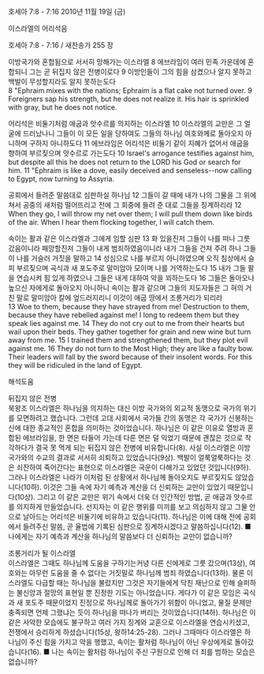 호세아 7:8 - 7:16 
2010년 11월 19일 (금)

이스라엘의 어리석음



호세아 7:8 - 7:16 / 새찬송가 255 장


이방국가와 혼합됨으로 서서히 망해가는 이스라엘 
8 에브라임이 여러 민족 가운데에 혼합되니 그는 곧 뒤집지 않은 전병이로다 9 이방인들이 그의 힘을 삼켰으나 알지 못하고 백발이 무성할지라도 알지 못하는도다  
8 "Ephraim mixes with the nations; Ephraim is a flat cake not turned over. 9 Foreigners sap his strength, but he does not realize it. His hair is sprinkled with gray, but he does not notice. 

어리석은 비둘기처럼 애굽과 앗수르를 의지하는 이스라엘
10 이스라엘의 교만은 그 얼굴에 드러났나니 그들이 이 모든 일을 당하여도 그들의 하나님 여호와께로 돌아오지 아니하며 구하지 아니하도다 11 에브라임은 어리석은 비둘기 같이 지혜가 없어서 애굽을 향하여 부르짖으며 앗수르로 가는도다
10 Israel's arrogance testifies against him, but despite all this he does not return to the LORD his God or search for him. 11 "Ephraim is like a dove, easily deceived and senseless--now calling to Egypt, now turning to Assyria. 

공회에서 들려준 말씀대로 심판하실 하나님
12 그들이 갈 때에 내가 나의 그물을 그 위에 쳐서 공중의 새처럼 떨어뜨리고 전에 그 회중에 들려 준 대로 그들을 징계하리라 
12 When they go, I will throw my net over them; I will pull them down like birds of the air. When I hear them flocking together, I will catch them. 

속이는 활과 같은 이스라엘과 그에게 임할 심판
13 화 있을진저 그들이 나를 떠나 그릇 갔음이니라 패망할진저 그들이 내게 범죄하였음이니라 내가 그들을 건져 주려 하나 그들이 나를 거슬러 거짓을 말하고 14 성심으로 나를 부르지 아니하였으며 오직 침상에서 슬피 부르짖으며 곡식과 새 포도주로 말미암아 모이며 나를 거역하는도다 15 내가 그들 팔을 연습시켜 힘 있게 하였으나 그들은 내게 대하여 악을 꾀하는도다 16 그들은 돌아오나 높으신 자에게로 돌아오지 아니하니 속이는 활과 같으며 그들의 지도자들은 그 혀의 거친 말로 말미암아 칼에 엎드러지리니 이것이 애굽 땅에서 조롱거리가 되리라  
13 Woe to them, because they have strayed from me! Destruction to them, because they have rebelled against me! I long to redeem them but they speak lies against me. 14 They do not cry out to me from their hearts but wail upon their beds. They gather together for grain and new wine but turn away from me. 15 I trained them and strengthened them, but they plot evil against me. 16 They do not turn to the Most High; they are like a faulty bow. Their leaders will fall by the sword because of their insolent words. For this they will be ridiculed in the land of Egypt.

해석도움





뒤집지 않은 전병  
북왕조 이스라엘은 하나님을 의지하는 대신 이방 국가와의 외교적 동맹으로 국가의 위기를 모면하려고 했습니다. 그런데 고대 사회에서 국가들 간의 동맹은 각 국가가 신봉하는 신에 대한 종교적인 혼합을 의미하는 것이었습니다. 하나님은 이 같은 이유로 열방과 혼합된 에브라임을, 한 면은 타들어 가는데 다른 면은 덜 익었기 때문에 괜찮은 것으로 착각하다가 결국 못 먹게 되는 뒤집지 않은 전병에 비유합니다(8). 사실 이스라엘은 이방국가와의 수교의 결과로 서서히 쇠퇴하고 있었습니다(9상). 백발이 얼룩얼룩하다는 것은 쇠잔하여 죽어간다는 표현으로 이스라엘은 국운이 다해가고 있었던 것입니다(9하). 그러나 이스라엘은 나라가 이처럼 된 상황에서 하나님께 돌아오지도 부르짖지도 않았습니다(10하). 이것은 그들 속에 자기 예측과 계산을 더 신뢰하는 교만이 있었기 때문입니다(10상). 그리고 이 같은 교만은 위기 속에서 더욱 더 인간적인 방법, 곧 애굽과 앗수르를 의지하게 만들었습니다. 선지자는 이 같은 행위를 미끼를 보고 의심하지 않고 그물 안으로 날아드는 어리석은 비둘기에 비유하고 있습니다(11). 하나님은 이에 대해 전에 공회에서 들려주신 말씀, 곧 율법에 기록된 심판으로 징계하시겠다고 말씀하십니다(12). 
■ 나에게는 자기 예측과 계산을 하나님의 말씀보다 더 신뢰하는 교만이 없습니까?  

조롱거리가 될 이스라엘  
이스라엘은 그때도 하나님께 도움을 구하기는커녕 다른 신에게로 그릇 갔으며(13상), 여호와는 아무런 도움을 줄 수 없다는 거짓말로 하나님께 범죄 하였습니다(13하). 물론 이스라엘도 다급할 때는 하나님을 불렀지만 그것은 자기들에게 닥친 재난으로 인해 슬퍼하는 불신앙과 절망의 표현일 뿐 진정한 기도는 아니었습니다. 게다가 이 같은 모임은 곡식과 새 포도주 때문이었지 진정으로 하나님께로 돌아가기 위함이 아니었고, 물질 문제만 충족되면 언제 그랬냐는 듯이 하나님을 떠나가 버리는 것이었습니다(14하). 하나님은 이 같은 사악한 모습에도 불구하고 여러 가지 징계와 교훈으로 이스라엘을 연습시키셨고, 전쟁에서 승리하게 하셨습니다(15상, 왕하14:25-28). 그러나 그때마다 이스라엘은 하나님이 주신 힘을 가지고 악을 행했고, 속이는 활처럼 하나님이 아닌 우상에게로 돌아갔습니다(16). 
■ 나는 속이는 활처럼 하나님이 주신 구원으로 인해 더 죄를 범하는 모습은 없습니까?
